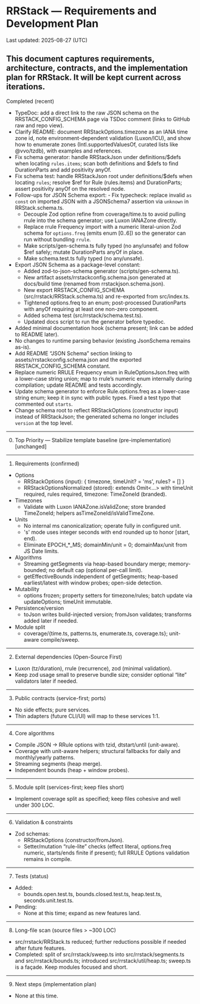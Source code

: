 # RRStack — Requirements and Development Plan

Last updated: 2025-08-27 (UTC)

## This document captures requirements, architecture, contracts, and the implementation plan for RRStack. It will be kept current across iterations.

Completed (recent)

- TypeDoc: add a direct link to the raw JSON schema on the RRSTACK_CONFIG_SCHEMA page via TSDoc comment (links to GitHub raw and repo view).
- Clarify README: document RRStackOptions.timezone as an IANA time zone id, note environment-dependent validation (Luxon/ICU), and show how to enumerate zones (Intl.supportedValuesOf, curated lists like @vvo/tzdb), with examples and references.
- Fix schema generator: handle RRStackJson under definitions/$defs when locating `rules.items`; scan both definitions and $defs to find DurationParts and add positivity anyOf.
- Fix schema test: handle RRStackJson root under definitions/$defs when locating `rules`; resolve $ref for Rule (rules.items) and DurationParts; assert positivity anyOf on the resolved node.
- Follow-ups for JSON Schema export: - Fix typecheck: replace invalid `as const` on imported JSON with a
  JSONSchema7 assertion via `unknown` in RRStack.schema.ts.
  - Decouple Zod option refine from coverage/time.ts to avoid pulling
    rrule into the schema generator; use Luxon IANAZone directly.
  - Replace rrule Frequency import with a numeric literal-union Zod
    schema for `options.freq` (emits enum [0..6]) so the generator can
    run without bundling `rrule`.
  - Make scripts/gen-schema.ts fully typed (no any/unsafe) and follow
    $ref safely; mutate DurationParts anyOf in place.
  - Make schema.test.ts fully typed (no any/unsafe).
- Export JSON Schema as a package-level constant:
  - Added zod-to-json-schema generator (scripts/gen-schema.ts).
  - New artifact assets/rrstackconfig.schema.json generated at docs/build time (renamed from rrstackjson.schema.json).
  - New export RRSTACK_CONFIG_SCHEMA (src/rrstack/RRStack.schema.ts) and re-exported from src/index.ts.
  - Tightened options.freq to an enum; post-processed DurationParts with
    anyOf requiring at least one non-zero component.
  - Added schema test (src/rrstack/schema.test.ts).
  - Updated docs script to run the generator before typedoc.
- Added minimal documentation hook (schema present; link can be added to README later).
- No changes to runtime parsing behavior (existing JsonSchema remains as-is).
- Add README “JSON Schema” section linking to assets/rrstackconfig.schema.json and the exported RRSTACK_CONFIG_SCHEMA constant.
- Replace numeric RRULE Frequency enum in RuleOptionsJson.freq with a lower-case string union; map to rrule’s numeric enum internally during compilation; update README and tests accordingly.
- Update schema generator to enforce Rule.options.freq as a lower-case string enum; keep it in sync with public types. Fixed a test typo that commented out `starts`.
- Change schema root to reflect RRStackOptions (constructor input) instead of RRStackJson; the generated schema no longer includes `version` at the top level.

---

0. Top Priority — Stabilize template baseline (pre-implementation)
   [unchanged]

---

1. Requirements (confirmed)

- Options
  - RRStackOptions (input): { timezone, timeUnit? = 'ms', rules? = [] }
  - RRStackOptionsNormalized (stored): extends Omit<…> with timeUnit required, rules required, timezone: TimeZoneId (branded).
- Timezones
  - Validate with Luxon IANAZone.isValidZone; store branded TimeZoneId; helpers asTimeZoneId/isValidTimeZone.
- Units
  - No internal ms canonicalization; operate fully in configured unit.
  - 's' mode uses integer seconds with end rounded up to honor [start, end).
  - Eliminate EPOCH\_\*\_MS; domainMin/unit = 0; domainMax/unit from JS Date limits.
- Algorithms
  - Streaming getSegments via heap-based boundary merge; memory-bounded; no default cap (optional per-call limit).
  - getEffectiveBounds independent of getSegments; heap-based earliest/latest with window probes; open-side detection.
- Mutability
  - options frozen; property setters for timezone/rules; batch update via updateOptions; timeUnit immutable.
- Persistence/version
  - toJson writes build-injected version; fromJson validates; transforms added later if needed.
- Module split
  - coverage/{time.ts, patterns.ts, enumerate.ts, coverage.ts}; unit-aware compile/sweep.

---

2. External dependencies (Open-Source First)

- Luxon (tz/duration), rrule (recurrence), zod (minimal validation).
- Keep zod usage small to preserve bundle size; consider optional “lite” validators later if needed.

---

3. Public contracts (service-first; ports)

- No side effects; pure services.
- Thin adapters (future CLI/UI) will map to these services 1:1.

---

4. Core algorithms

- Compile JSON → RRule options with tzid, dtstart/until (unit-aware).
- Coverage with unit-aware helpers; structural fallbacks for daily and monthly/yearly patterns.
- Streaming segments (heap merge).
- Independent bounds (heap + window probes).

---

5. Module split (services-first; keep files short)

- Implement coverage split as specified; keep files cohesive and well under 300 LOC.

---

6. Validation & constraints

- Zod schemas:
  - RRStackOptions (constructor/fromJson).
  - Setter/mutation “rule-lite” checks (effect literal, options.freq numeric, starts/ends finite if present); full RRULE Options validation remains in compile.

---

7. Tests (status)

- Added:
  - bounds.open.test.ts, bounds.closed.test.ts, heap.test.ts, seconds.unit.test.ts.
- Pending:
  - None at this time; expand as new features land.

---

8. Long-file scan (source files > ~300 LOC)

- src/rrstack/RRStack.ts reduced; further reductions possible if needed after future features.
- Completed: split of src/rrstack/sweep.ts into src/rrstack/segments.ts and src/rrstack/bounds.ts; introduced src/rrstack/util/heap.ts; sweep.ts is a façade. Keep modules focused and short.

---

9. Next steps (implementation plan)

- None at this time.
